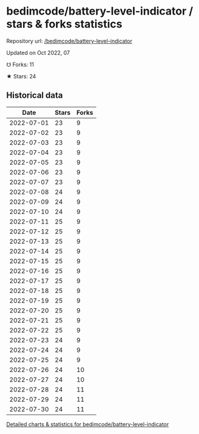# bedimcode/battery-level-indicator / stars & forks statistics

Repository url: [/bedimcode/battery-level-indicator](https://github.com/bedimcode/battery-level-indicator)

Updated on Oct 2022, 07

☋ Forks: 11

★ Stars: 24

## Historical data
| Date | Stars | Forks |
|------|-------|-------|
| 2022-07-01 | 23 | 9 | 
| 2022-07-02 | 23 | 9 | 
| 2022-07-03 | 23 | 9 | 
| 2022-07-04 | 23 | 9 | 
| 2022-07-05 | 23 | 9 | 
| 2022-07-06 | 23 | 9 | 
| 2022-07-07 | 23 | 9 | 
| 2022-07-08 | 24 | 9 | 
| 2022-07-09 | 24 | 9 | 
| 2022-07-10 | 24 | 9 | 
| 2022-07-11 | 25 | 9 | 
| 2022-07-12 | 25 | 9 | 
| 2022-07-13 | 25 | 9 | 
| 2022-07-14 | 25 | 9 | 
| 2022-07-15 | 25 | 9 | 
| 2022-07-16 | 25 | 9 | 
| 2022-07-17 | 25 | 9 | 
| 2022-07-18 | 25 | 9 | 
| 2022-07-19 | 25 | 9 | 
| 2022-07-20 | 25 | 9 | 
| 2022-07-21 | 25 | 9 | 
| 2022-07-22 | 25 | 9 | 
| 2022-07-23 | 24 | 9 | 
| 2022-07-24 | 24 | 9 | 
| 2022-07-25 | 24 | 9 | 
| 2022-07-26 | 24 | 10 | 
| 2022-07-27 | 24 | 10 | 
| 2022-07-28 | 24 | 11 | 
| 2022-07-29 | 24 | 11 | 
| 2022-07-30 | 24 | 11 | 


[Detailed charts & statistics for bedimcode/battery-level-indicator](https://reviewgithub.com/rep/bedimcode/battery-level-indicator)
